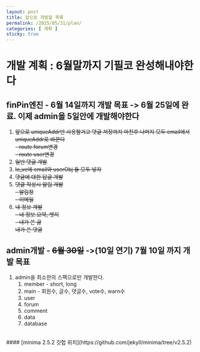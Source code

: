```yaml
---
layout: post
title: 앞으로 개발할 목록
permalink: /2025/05/31/plan/
categories: [ 계획 ]
sticky: true
---
```

# 개발 계획 : 6월말까지 기필코 완성해내야한다
## finPin엔진 - 6월 14일까지 개발 목표 -> 6월 25일에 완료. 이제 admin을 5일안에 개발해야한다
1. ~~앞으로 uniqueAddr만 사용할거고 댓글 저장까지 마친후 나머지 모두 email에서 uniqueAddr로 바꾼다<br>- route forum변경<br>- route user변경~~
1. ~~일반 댓글 개발~~
2. ~~lo_ve에 email와 userObj 둘 모두 넣자~~
3. ~~댓글에 대한 답글 개발~~
4. ~~댓글 작성시 알림 개발<br>- 알림창<br>- 이메일~~
5. ~~내 정보 개발<br>- 내 정보 요약, 뱃지<br>- 내가 쓴 글<br>내가 쓴 댓글~~

## admin개발 - ~~6월 30일~~ ->(10일 연기) 7월 10일 까지 개발 목표
1. admin을 최소한의 스팩으로만 개발한다.
   1. member - short, long
   2. main - 회원수, 글수, 댓글수, vote수, warn수
   3. user
   4. forum
   5. comment
   6. data
   7. database

<br>
#### [minima 2.5.2 깃헙 위치](https://github.com/jekyll/minima/tree/v2.5.2)

